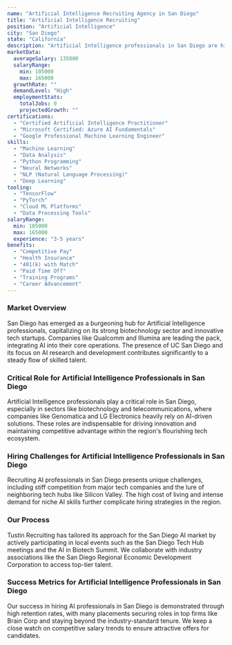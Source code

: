 ```yaml
---
name: "Artificial Intelligence Recruiting Agency in San Diego"
title: "Artificial Intelligence Recruiting"
position: "Artificial Intelligence"
city: "San Diego"
state: "California"
description: "Artificial Intelligence professionals in San Diego are highly sought after due to increasing tech company presence and innovation in AI-driven solutions."
marketData:
  averageSalary: 135000
  salaryRange:
    min: 105000
    max: 165000
  growthRate: ""
  demandLevel: "High"
  employmentStats:
    totalJobs: 0
    projectedGrowth: ""
certifications:
  - "Certified Artificial Intelligence Practitioner"
  - "Microsoft Certified: Azure AI Fundamentals"
  - "Google Professional Machine Learning Engineer"
skills:
  - "Machine Learning"
  - "Data Analysis"
  - "Python Programming"
  - "Neural Networks"
  - "NLP (Natural Language Processing)"
  - "Deep Learning"
tooling:
  - "TensorFlow"
  - "PyTorch"
  - "Cloud ML Platforms"
  - "Data Processing Tools"
salaryRange:
  min: 105000
  max: 165000
  experience: "3-5 years"
benefits:
  - "Competitive Pay"
  - "Health Insurance"
  - "401(k) with Match"
  - "Paid Time Off"
  - "Training Programs"
  - "Career Advancement"
---
```


### Market Overview
San Diego has emerged as a burgeoning hub for Artificial Intelligence professionals, capitalizing on its strong biotechnology sector and innovative tech startups. Companies like Qualcomm and Illumina are leading the pack, integrating AI into their core operations. The presence of UC San Diego and its focus on AI research and development contributes significantly to a steady flow of skilled talent.
### Critical Role for Artificial Intelligence Professionals in San Diego
Artificial Intelligence professionals play a critical role in San Diego, especially in sectors like biotechnology and telecommunications, where companies like Genomatica and LG Electronics heavily rely on AI-driven solutions. These roles are indispensable for driving innovation and maintaining competitive advantage within the region's flourishing tech ecosystem.

### Hiring Challenges for Artificial Intelligence Professionals in San Diego
Recruiting AI professionals in San Diego presents unique challenges, including stiff competition from major tech companies and the lure of neighboring tech hubs like Silicon Valley. The high cost of living and intense demand for niche AI skills further complicate hiring strategies in the region.

### Our Process
Tustin Recruiting has tailored its approach for the San Diego AI market by actively participating in local events such as the San Diego Tech Hub meetings and the AI in Biotech Summit. We collaborate with industry associations like the San Diego Regional Economic Development Corporation to access top-tier talent.

### Success Metrics for Artificial Intelligence Professionals in San Diego
Our success in hiring AI professionals in San Diego is demonstrated through high retention rates, with many placements securing roles in top firms like Brain Corp and staying beyond the industry-standard tenure. We keep a close watch on competitive salary trends to ensure attractive offers for candidates.